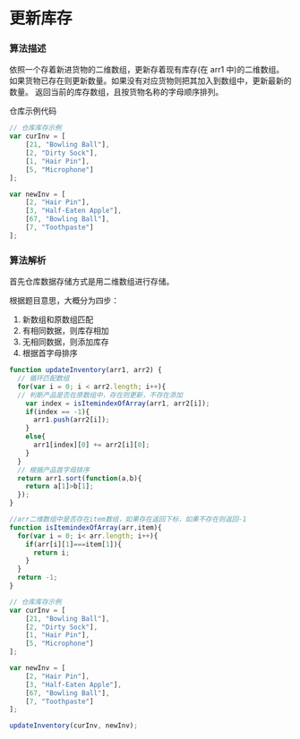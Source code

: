 # 更新库存

### 算法描述

依照一个存着新进货物的二维数组，更新存着现有库存(在 arr1 中)的二维数组。如果货物已存在则更新数量。如果没有对应货物则把其加入到数组中，更新最新的数量。
返回当前的库存数组，且按货物名称的字母顺序排列。

仓库示例代码
``` js
// 仓库库存示例
var curInv = [
    [21, "Bowling Ball"],
    [2, "Dirty Sock"],
    [1, "Hair Pin"],
    [5, "Microphone"]
];

var newInv = [
    [2, "Hair Pin"],
    [3, "Half-Eaten Apple"],
    [67, "Bowling Ball"],
    [7, "Toothpaste"]
];
```

### 算法解析

首先仓库数据存储方式是用二维数组进行存储。

根据题目意思，大概分为四步：
1. 新数组和原数组匹配
2. 有相同数据，则库存相加
3. 无相同数据，则添加库存
4. 根据首字母排序

``` js
function updateInventory(arr1, arr2) {
  // 循环匹配数组
  for(var i = 0; i < arr2.length; i++){
  // 判断产品是否在原数组中，存在则更新，不存在添加
    var index = isItemindexOfArray(arr1, arr2[i]);
    if(index == -1){
      arr1.push(arr2[i]);
    }
    else{
      arr1[index][0] += arr2[i][0];
    }
  }   
  // 根据产品首字母排序
  return arr1.sort(function(a,b){
    return a[1]>b[1];
  });
}

//arr二维数组中是否存在item数组，如果存在返回下标，如果不存在则返回-1
function isItemindexOfArray(arr,item){
  for(var i = 0; i< arr.length; i++){
    if(arr[i][1]===item[1]){
      return i;
    }
  }
  return -1;
}

// 仓库库存示例
var curInv = [
    [21, "Bowling Ball"],
    [2, "Dirty Sock"],
    [1, "Hair Pin"],
    [5, "Microphone"]
];

var newInv = [
    [2, "Hair Pin"],
    [3, "Half-Eaten Apple"],
    [67, "Bowling Ball"],
    [7, "Toothpaste"]
];

updateInventory(curInv, newInv);
```
